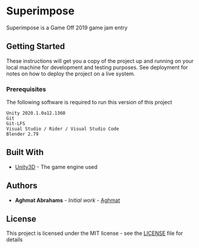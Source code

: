 # Superimpose

Superimpose is a Game Off 2019 game jam entry

## Getting Started

These instructions will get you a copy of the project up and running on your local machine for development and testing purposes. See deployment for notes on how to deploy the project on a live system.

### Prerequisites

The following software is required to run this version of this project

```
Unity 2020.1.0a12.1360
Git
Git-LFS
Visual Studio / Rider / Visual Studio Code
Blender 2.79
```

## Built With

* [Unity3D](https://unity3d.com/) - The game engine used

## Authors

* **Aghmat Abrahams** - *Initial work* - [Aghmat](https://github.com/Aghmat)

## License

This project is licensed under the MIT license - see the [LICENSE](LICENSE) file for details